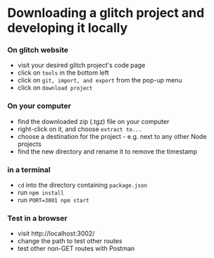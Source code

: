 # Downloading a glitch project and developing it locally

### On glitch website
* visit your desired glitch project's code page
* click on `tools` in the bottom left
* click on `git, import, and export` from the pop-up menu
* click on `download project`

### On your computer
* find the downloaded zip (.tgz) file on your computer
* right-click on it, and choose `extract to...`
* choose a destination for the project - e.g. next to any other Node projects
* find the new directory and rename it to remove the timestamp

### in a terminal
* `cd` into the directory containing `package.json`
* run `npm install`
* run `PORT=3001 npm start`

### Test in a browser
* visit http://localhost:3002/
* change the path to test other routes
* test other non-GET routes with Postman
